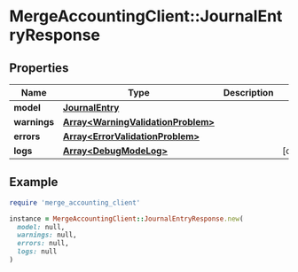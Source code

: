 # MergeAccountingClient::JournalEntryResponse

## Properties

| Name | Type | Description | Notes |
| ---- | ---- | ----------- | ----- |
| **model** | [**JournalEntry**](JournalEntry.md) |  |  |
| **warnings** | [**Array&lt;WarningValidationProblem&gt;**](WarningValidationProblem.md) |  |  |
| **errors** | [**Array&lt;ErrorValidationProblem&gt;**](ErrorValidationProblem.md) |  |  |
| **logs** | [**Array&lt;DebugModeLog&gt;**](DebugModeLog.md) |  | [optional] |

## Example

```ruby
require 'merge_accounting_client'

instance = MergeAccountingClient::JournalEntryResponse.new(
  model: null,
  warnings: null,
  errors: null,
  logs: null
)
```

